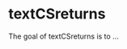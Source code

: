 
# textCSreturns

<!-- badges: start -->
<!-- badges: end -->

The goal of textCSreturns is to ...


